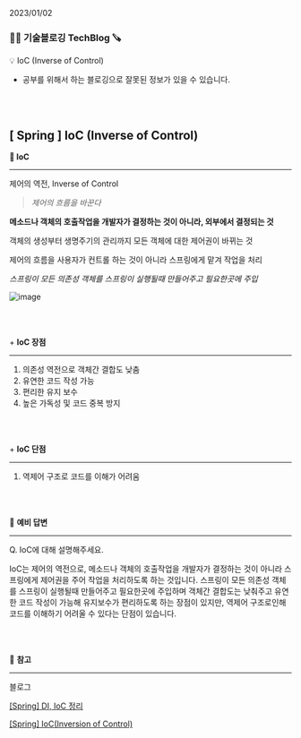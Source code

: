 2023/01/02

### 🧑‍💻 **기술블로깅 TechBlog** 🪚

<aside>
💡 IoC (Inverse of Control)

</aside>

* 공부를 위해서 하는 블로깅으로 잘못된 정보가 있을 수 있습니다.

<br><br>

## [ Spring ] IoC (Inverse of Control)

**🔩 IoC**

---

제어의 역전, Inverse of Control

> *제어의 흐름을 바꾼다*


**메소드나 객체의 호출작업을 개발자가 결정하는 것이 아니라, 외부에서 결정되는 것**

객체의 생성부터 생명주기의 관리까지 모든 객체에 대한 제어권이 바뀌는 것

제어의 흐름을 사용자가 컨트롤 하는 것이 아니라 스프링에게 맡겨 작업을 처리

*스프링이 모든 의존성 객체를 스프링이 실행될때 만들어주고 필요한곳에 주입*

![image](https://user-images.githubusercontent.com/107545016/210350939-66ce931b-9009-4afe-a776-adc23280feb0.png)


<br><br>

+ **IoC 장점**

---

1. 의존성 역전으로 객체간 결합도 낮춤
2. 유연한 코드 작성 가능
3. 편리한 유지 보수
4. 높은 가독성 및 코드 중복 방지

<br><br>

+ **IoC 단점**

---

1. 역제어 구조로 코드를 이해가 어려움

<br><br>

🔩 **예비 답변**

---

Q. IoC에 대해 설명해주세요.

IoC는 제어의 역전으로, 메소드나 객체의 호출작업을 개발자가 결정하는 것이 아니라 스프링에게 제어권을 주어 작업을 처리하도록 하는 것입니다. 스프링이 모든 의존성 객체를 스프링이 실행될때 만들어주고 필요한곳에 주입하며 객체간 결합도는 낮춰주고 유연한 코드 작성이 가능해 유지보수가 편리하도록 하는 장점이 있지만, 역제어 구조로인해 코드를 이해하기 어려울 수 있다는 단점이 있습니다.


<br><br>

🔩 **참고**

---

블로그

[[Spring] DI, IoC 정리](https://velog.io/@gillog/Spring-DIDependency-Injection)

[[Spring] IoC(Inversion of Control)](https://velog.io/@hiy7030/Spring-IoCInversion-of-Control)

<br><br>
